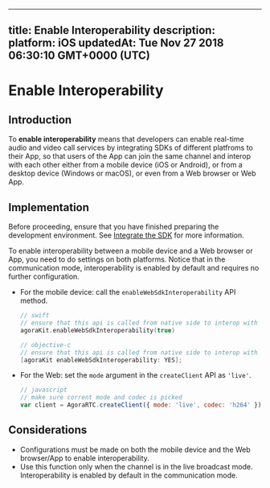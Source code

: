 
---
title: Enable Interoperability 
description: 
platform: iOS
updatedAt: Tue Nov 27 2018 06:30:10 GMT+0000 (UTC)
---
# Enable Interoperability 
## Introduction
To **enable interoperability** means that developers can enable real-time audio and video call services by integrating SDKs of different platfroms to their App, so that users of the App can join the same channel and interop with each other either from a mobile device (iOS  or Android), or from a desktop device (Windows or macOS), or even from a Web browser or Web App.

## Implementation

Before proceeding, ensure that you have finished preparing the development environment. See [Integrate the SDK](../../en/Interactive%20Broadcast/ios_video.md) for more information.

To enable interoperability between a mobile device and a Web browser or App, you need to do settings on both platforms. Notice that in the communication mode, interoperability is enabled by default and requires no further configuration.

* For the mobile device: call the `enableWebSdkInteroperability` API method.

	```swift
	// swift
	// ensure that this api is called from native side to interop with web sdk
	agoraKit.enableWebSdkInteroperability(true)
	```

	```objective-c
	// objective-c
	// ensure that this api is called from native side to interop with web  sdk
	[agoraKit enableWebSdkInteroperability: YES];
	```

*  For the Web: set the `mode` argument in the `createClient` API as `'live'`.

	```javascript
	// javascript
	// make sure corrent mode and codec is picked
	var client = AgoraRTC.createClient({ mode: 'live', codec: 'h264' });
	```

## Considerations

* Configurations must be made on both the mobile device and the Web browser/App to enable interoperability.
* Use this function only when the channel is in the live broadcast mode. Interoperability is enabled by default in the communication mode.


